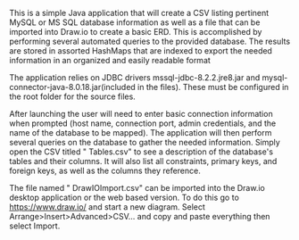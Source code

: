 This is a simple Java application that will create a CSV listing pertinent MySQL or MS SQL database information as well as a file that can be imported into Draw.io to create a basic ERD. This is accomplished by performing several automated queries to the provided database. The results are stored in assorted HashMaps that are indexed to export the needed information in an organized and easily readable format

The application relies on JDBC drivers mssql-jdbc-8.2.2.jre8.jar and mysql-connector-java-8.0.18.jar(included in the files). These must be configured in the root folder for the source files.

After launching the user will need to enter basic connection information when prompted (host name, connection port, admin credentials, and the name of the database to be mapped). The application will then perform several queries on the database to gather the needed information. Simply open the CSV titled "<database> Tables.csv" to see a description of the database's tables and their columns. It will also list all constraints, primary keys, and foreign keys, as well as the columns they reference.

The file named "<database> DrawIOImport.csv" can be imported into the Draw.io desktop application or the web based version. To do this go to https://www.draw.io/ and start a new diagram. Select Arrange>Insert>Advanced>CSV... and copy and paste everything then select Import.
